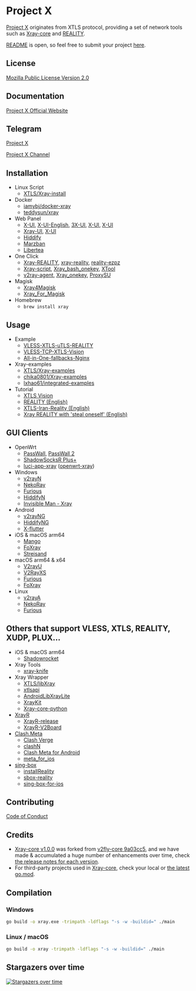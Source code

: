 # Project X

[Project X](https://github.com/XTLS) originates from XTLS protocol, providing a set of network tools such as [Xray-core](https://github.com/xxhanxx/Xray-core) and [REALITY](https://github.com/XTLS/REALITY).

[README](https://github.com/xxhanxx/Xray-core#readme) is open, so feel free to submit your project [here](https://github.com/xxhanxx/Xray-core/pulls).

## License

[Mozilla Public License Version 2.0](https://github.com/xxhanxx/Xray-core/blob/main/LICENSE)

## Documentation

[Project X Official Website](https://xtls.github.io)

## Telegram

[Project X](https://t.me/projectXray)

[Project X Channel](https://t.me/projectXtls)

## Installation

- Linux Script
  - [XTLS/Xray-install](https://github.com/XTLS/Xray-install)
- Docker
  - [iamybj/docker-xray](https://hub.docker.com/r/iamybj/docker-xray)
  - [teddysun/xray](https://hub.docker.com/r/teddysun/xray)
- Web Panel
  - [X-UI](https://github.com/FranzKafkaYu/x-ui), [X-UI-English](https://github.com/NidukaAkalanka/x-ui-english), [3X-UI](https://github.com/MHSanaei/3x-ui), [X-UI](https://github.com/alireza0/x-ui), [X-UI](https://github.com/diditra/x-ui)
  - [Xray-UI](https://github.com/qist/xray-ui), [X-UI](https://github.com/sing-web/x-ui)
  - [Hiddify](https://github.com/hiddify/hiddify-config)
  - [Marzban](https://github.com/Gozargah/Marzban)
  - [Libertea](https://github.com/VZiChoushaDui/Libertea)
- One Click
  - [Xray-REALITY](https://github.com/zxcvos/Xray-script), [xray-reality](https://github.com/sajjaddg/xray-reality), [reality-ezpz](https://github.com/aleskxyz/reality-ezpz)
  - [Xray-script](https://github.com/kirin10000/Xray-script), [Xray_bash_onekey](https://github.com/hello-yunshu/Xray_bash_onekey), [XTool](https://github.com/LordPenguin666/XTool)
  - [v2ray-agent](https://github.com/mack-a/v2ray-agent), [Xray_onekey](https://github.com/wulabing/Xray_onekey), [ProxySU](https://github.com/proxysu/ProxySU)
- Magisk
  - [Xray4Magisk](https://github.com/Asterisk4Magisk/Xray4Magisk)
  - [Xray_For_Magisk](https://github.com/E7KMbb/Xray_For_Magisk)
- Homebrew
  - `brew install xray`

## Usage

- Example
  - [VLESS-XTLS-uTLS-REALITY](https://github.com/XTLS/REALITY#readme)
  - [VLESS-TCP-XTLS-Vision](https://github.com/XTLS/Xray-examples/tree/main/VLESS-TCP-XTLS-Vision)
  - [All-in-One-fallbacks-Nginx](https://github.com/XTLS/Xray-examples/tree/main/All-in-One-fallbacks-Nginx)
- Xray-examples
  - [XTLS/Xray-examples](https://github.com/XTLS/Xray-examples)
  - [chika0801/Xray-examples](https://github.com/chika0801/Xray-examples)
  - [lxhao61/integrated-examples](https://github.com/lxhao61/integrated-examples)
- Tutorial
  - [XTLS Vision](https://github.com/chika0801/Xray-install)
  - [REALITY (English)](https://cscot.pages.dev/2023/03/02/Xray-REALITY-tutorial/)
  - [XTLS-Iran-Reality (English)](https://github.com/SasukeFreestyle/XTLS-Iran-Reality)
  - [Xray REALITY with 'steal oneself' (English)](https://computerscot.github.io/vless-xtls-utls-reality-steal-oneself.html)

## GUI Clients

- OpenWrt
  - [PassWall](https://github.com/xiaorouji/openwrt-passwall), [PassWall 2](https://github.com/xiaorouji/openwrt-passwall2)
  - [ShadowSocksR Plus+](https://github.com/fw876/helloworld)
  - [luci-app-xray](https://github.com/yichya/luci-app-xray) ([openwrt-xray](https://github.com/yichya/openwrt-xray))
- Windows
  - [v2rayN](https://github.com/2dust/v2rayN)
  - [NekoRay](https://github.com/Matsuridayo/nekoray)
  - [Furious](https://github.com/LorenEteval/Furious)
  - [HiddifyN](https://github.com/hiddify/HiddifyN)
  - [Invisible Man - Xray](https://github.com/InvisibleManVPN/InvisibleMan-XRayClient)
- Android
  - [v2rayNG](https://github.com/2dust/v2rayNG)
  - [HiddifyNG](https://github.com/hiddify/HiddifyNG)
  - [X-flutter](https://github.com/XTLS/X-flutter)
- iOS & macOS arm64
  - [Mango](https://github.com/arror/Mango)
  - [FoXray](https://apps.apple.com/app/foxray/id6448898396)
  - [Streisand](https://apps.apple.com/app/streisand/id6450534064)
- macOS arm64 & x64
  - [V2rayU](https://github.com/yanue/V2rayU)
  - [V2RayXS](https://github.com/tzmax/V2RayXS)
  - [Furious](https://github.com/LorenEteval/Furious)
  - [FoXray](https://apps.apple.com/app/foxray/id6448898396)
- Linux
  - [v2rayA](https://github.com/v2rayA/v2rayA)
  - [NekoRay](https://github.com/Matsuridayo/nekoray)
  - [Furious](https://github.com/LorenEteval/Furious)

## Others that support VLESS, XTLS, REALITY, XUDP, PLUX...

- iOS & macOS arm64
  - [Shadowrocket](https://apps.apple.com/app/shadowrocket/id932747118)
- Xray Tools
  - [xray-knife](https://github.com/lilendian0x00/xray-knife)
- Xray Wrapper
  - [XTLS/libXray](https://github.com/XTLS/libXray)
  - [xtlsapi](https://github.com/hiddify/xtlsapi)
  - [AndroidLibXrayLite](https://github.com/2dust/AndroidLibXrayLite)
  - [XrayKit](https://github.com/arror/XrayKit)
  - [Xray-core-python](https://github.com/LorenEteval/Xray-core-python)
- [XrayR](https://github.com/XrayR-project/XrayR)
  - [XrayR-release](https://github.com/XrayR-project/XrayR-release)
  - [XrayR-V2Board](https://github.com/missuo/XrayR-V2Board)
- [Clash.Meta](https://github.com/MetaCubeX/Clash.Meta)
  - [Clash Verge](https://github.com/zzzgydi/clash-verge)
  - [clashN](https://github.com/2dust/clashN)
  - [Clash Meta for Android](https://github.com/MetaCubeX/ClashMetaForAndroid)
  - [meta_for_ios](https://t.me/meta_for_ios)
- [sing-box](https://github.com/SagerNet/sing-box)
  - [installReality](https://github.com/BoxXt/installReality)
  - [sbox-reality](https://github.com/Misaka-blog/sbox-reality)
  - [sing-box-for-ios](https://github.com/SagerNet/sing-box-for-ios)

## Contributing

[Code of Conduct](https://github.com/xxhanxx/Xray-core/blob/main/CODE_OF_CONDUCT.md)

## Credits

- [Xray-core v1.0.0](https://github.com/xxhanxx/Xray-core/releases/tag/v1.0.0) was forked from [v2fly-core 9a03cc5](https://github.com/v2fly/v2ray-core/commit/9a03cc5c98d04cc28320fcee26dbc236b3291256), and we have made & accumulated a huge number of enhancements over time, check [the release notes for each version](https://github.com/xxhanxx/Xray-core/releases).
- For third-party projects used in [Xray-core](https://github.com/xxhanxx/Xray-core), check your local or [the latest go.mod](https://github.com/xxhanxx/Xray-core/blob/main/go.mod).

## Compilation

### Windows

```bash
go build -o xray.exe -trimpath -ldflags "-s -w -buildid=" ./main
```

### Linux / macOS

```bash
go build -o xray -trimpath -ldflags "-s -w -buildid=" ./main
```

## Stargazers over time

[![Stargazers over time](https://starchart.cc/XTLS/Xray-core.svg)](https://starchart.cc/XTLS/Xray-core)
